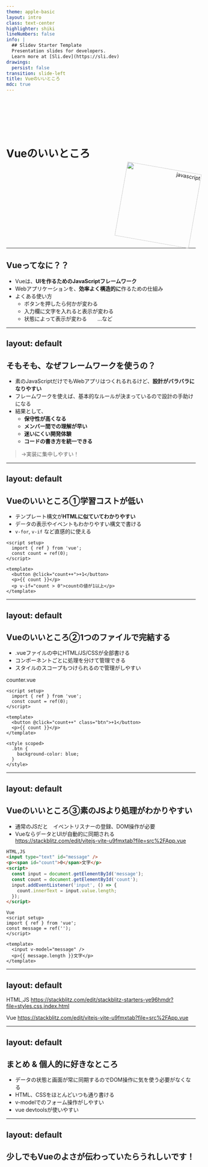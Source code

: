 ```yaml
---
theme: apple-basic
layout: intro
class: text-center
highlighter: shiki
lineNumbers: false
info: |
  ## Slidev Starter Template
  Presentation slides for developers.
  Learn more at [Sli.dev](https://sli.dev)
drawings:
  persist: false
transition: slide-left
title: Vueのいいところ
mdc: true
---
```


# Vueのいいところ
<div class="img">
<img src="/vue-logo.svg" alt="javascript" />
</div>

<style>
h1 {
  padding-top: 100px;
}
img {
text-align: right;
width:200px;
transform: rotate(10deg);
}
.img {
display: flex;
justify-content: flex-end;
}
</style>
---

## Vueってなに？？
- Vueは、**UIを作るためのJavaScriptフレームワーク**
- Webアプリケーションを、**効率よく構造的に**作るための仕組み
- よくある使い方
    - ボタンを押したら何かが変わる
    - 入力欄に文字を入れると表示が変わる
    - 状態によって表示が変わる　　...など
---
layout: default
---

## そもそも、なぜフレームワークを使うの？

- 素のJavaScriptだけでもWebアプリはつくれるれるけど、**設計がバラバラになりやすい**
- フレームワークを使えば、基本的なルールが決まっているので設計の手助けになる
- 結果として、
    - **保守性が高くなる**
    - **メンバー間での理解が早い**
    - **迷いにくい開発体験**
    - **コードの書き方を統一できる**

> →実装に集中しやすい！
---
layout: default
---

## Vueのいいところ①学習コストが低い

- テンプレート構文が**HTMLに似ていてわかりやすい**
- データの表示やイベントもわかりやすい構文で書ける
- `v-for`, `v-if` など直感的に使える

```vue
<script setup>
  import { ref } from 'vue';
  const count = ref(0);
</script>

<template>
  <button @click="count++">+1</button>
  <p>{{ count }}</p>
  <p v-if="count > 0">countの値が1以上</p>
</template>
```

---
layout: default
---

## Vueのいいところ②1つのファイルで完結する

- .vueファイルの中にHTML/JS/CSSが全部書ける
- コンポーネントごとに処理を分けて管理できる
- スタイルのスコープもつけられるので管理がしやすい

counter.vue
```vue
<script setup>
  import { ref } from 'vue';
  const count = ref(0);
</script>

<template>
  <button @click="count++" class="btn">+1</button>
  <p>{{ count }}</p>
</template>

<style scoped>
  .btn {
    background-color: blue;
  }
</style>
```

---
layout: default
---

## Vueのいいところ③素のJSより処理がわかりやすい
- 通常のJSだと　イベントリスナーの登録、DOM操作が必要
- VueならデータとUIが自動的に同期される  
https://stackblitz.com/edit/vitejs-vite-u9fmxtab?file=src%2FApp.vue
```html
HTML,JS
<input type="text" id="message" />
<p><span id="count">0</span>文字</p>
<script>
  const input = document.getElementById('message');
  const count = document.getElementById('count');
  input.addEventListener('input', () => {
    count.innerText = input.value.length;
  });
</script>
```

```vue
Vue
<script setup>
import { ref } from 'vue';
const message = ref('');
</script>

<template>
  <input v-model="message" />
  <p>{{ message.length }}文字</p>
</template>

```

---
layout: default
---
HTML,JS
https://stackblitz.com/edit/stackblitz-starters-ye96hmdr?file=styles.css,index.html

Vue
https://stackblitz.com/edit/vitejs-vite-u9fmxtab?file=src%2FApp.vue

---
layout: default
---


## まとめ & 個人的に好きなところ
- データの状態と画面が常に同期するのでDOM操作に気を使う必要がなくなる
- HTML、CSSをほとんどいつも通り書ける
- v-modelでのフォーム操作がしやすい
- vue devtoolsが使いやすい

---
layout: default
---

## 少しでもVueのよさが伝わっていたらうれしいです！
